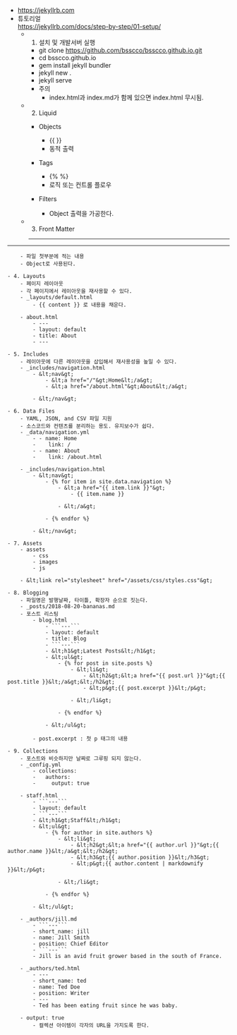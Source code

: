 - https://jekyllrb.com
- 튜토리얼  
https://jekyllrb.com/docs/step-by-step/01-setup/
    - 1. 설치 및 개발서버 실행
        - git clone https://github.com/bsscco/bsscco.github.io.git
        - cd bsscco.github.io
        - gem install jekyll bundler
        - jekyll new .
        - jekyll serve
        - 주의
            - index.html과 index.md가 함께 있으면 index.html 무시됨.

    - 2. Liquid
        - Objects
            - {{ }} 
            - 동적 출력

        - Tags
            - {% %}
            - 로직 또는 컨트롤 플로우

        - Filters
            - Object 출력을 가공한다.

    - 3. Front Matter
        - ---  
---
        - 파일 첫부분에 적는 내용
        - Object로 사용된다.

    - 4. Layouts
        - 페이지 레이아웃
        - 각 페이지에서 레이아웃을 재사용할 수 있다.
        - _layouts/default.html
            - {{ content }} 로 내용을 채운다.

        - about.html
            - ---
            - layout: default
            - title: About
            - ---

    - 5. Includes
        - 레이아웃에 다른 레이아웃을 삽입해서 재사용성을 높일 수 있다.
        - _includes/navigation.html
            - &lt;nav&gt;
                - &lt;a href="/"&gt;Home&lt;/a&gt;
                - &lt;a href="/about.html"&gt;About&lt;/a&gt;

            - &lt;/nav&gt;

    - 6. Data Files
        - YAML, JSON, and CSV 파일 지원
        - 소스코드와 컨텐츠를 분리하는 용도. 유지보수가 쉽다.
        - _data/navigation.yml
            - - name: Home
            -    link: /
            - - name: About
            -    link: /about.html

        - _includes/navigation.html
            - &lt;nav&gt;
                - {% for item in site.data.navigation %}
                    - &lt;a href="{{ item.link }}"&gt;
                        - {{ item.name }}

                    - &lt;/a&gt;

                - {% endfor %}

            - &lt;/nav&gt;

    - 7. Assets
        - assets
            - css
            - images
            - js

        - &lt;link rel="stylesheet" href="/assets/css/styles.css"&gt;

    - 8. Blogging
        - 파일명은 발행날짜, 타이틀, 확장자 순으로 짓는다.
        - _posts/2018-08-20-bananas.md
        - 포스트 리스팅
            - blog.html
                - ```---```
                - layout: default
                - title: Blog
                - ```---```
                - &lt;h1&gt;Latest Posts&lt;/h1&gt;
                - &lt;ul&gt;
                    - {% for post in site.posts %}
                        - &lt;li&gt;
                            - &lt;h2&gt;&lt;a href="{{ post.url }}"&gt;{{ post.title }}&lt;/a&gt;&lt;/h2&gt;
                            - &lt;p&gt;{{ post.excerpt }}&lt;/p&gt;

                        - &lt;/li&gt;

                    - {% endfor %}

                - &lt;/ul&gt;

            - post.excerpt : 첫 p 태그의 내용

    - 9. Collections
        - 포스트와 비슷하지만 날짜로 그루핑 되지 않는다.
        - _config.yml
            - collections:
            -   authors:
            -     output: true

        - staff.html
            - ```---```
            - layout: default
            - ```---```
            - &lt;h1&gt;Staff&lt;/h1&gt;
            - &lt;ul&gt;
                - {% for author in site.authors %}
                    - &lt;li&gt;
                        - &lt;h2&gt;&lt;a href="{{ author.url }}"&gt;{{ author.name }}&lt;/a&gt;&lt;/h2&gt;
                        - &lt;h3&gt;{{ author.position }}&lt;/h3&gt;
                        - &lt;p&gt;{{ author.content | markdownify }}&lt;/p&gt;

                    - &lt;/li&gt;

                - {% endfor %}

            - &lt;/ul&gt;

        - _authors/jill.md
            - ```---```
            - short_name: jill
            - name: Jill Smith
            - position: Chief Editor
            - ```---```
            - Jill is an avid fruit grower based in the south of France.

        - _authors/ted.html
            - ---
            - short_name: ted
            - name: Ted Doe
            - position: Writer
            - ---
            - Ted has been eating fruit since he was baby.

        - output: true
            - 컬렉션 아이템이 각자의 URL을 가지도록 한다.

